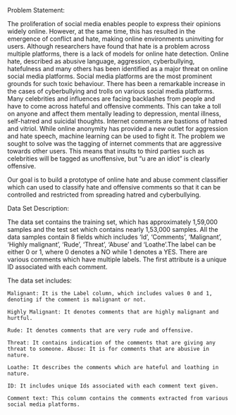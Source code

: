 Problem Statement:

The proliferation of social media enables people to express their opinions widely online. However, at the same time, this has resulted in the emergence of conflict and hate, making online environments uninviting for users. Although researchers have found that hate is a problem across multiple platforms, there is a lack of models for online hate detection. Online hate, described as abusive language, aggression, cyberbullying, hatefulness and many others has been identified as a major threat on online social media platforms. Social media platforms are the most prominent grounds for such toxic behaviour.
There has been a remarkable increase in the cases of cyberbullying and trolls on various social media platforms. Many celebrities and influences are facing backlashes from people and have to come across hateful and offensive comments. This can take a toll on anyone and affect them mentally leading to depression, mental illness, self-hatred and suicidal thoughts.
Internet comments are bastions of hatred and vitriol. While online anonymity has provided a new outlet for aggression and hate speech, machine learning can be used to fight it. The problem we sought to solve was the tagging of internet comments that are aggressive towards other users. This means that insults to third parties such as celebrities will be tagged as unoffensive, but “u are an idiot” is clearly offensive.

Our goal is to build a prototype of online hate and abuse comment classifier which can used to classify hate and offensive comments so that it can be controlled and restricted from spreading hatred and cyberbullying.

Data Set Description:

The data set contains the training set, which has approximately 1,59,000 samples and the test set which contains nearly 1,53,000 samples. All the data samples contain 8 fields which includes ‘Id’, ‘Comments’, ‘Malignant’, ‘Highly malignant’, ‘Rude’, ‘Threat’, ‘Abuse’ and ‘Loathe’.The label can be either 0 or 1, where 0 denotes a NO while 1 denotes a YES. There are various comments which have multiple labels. The first attribute is a unique ID associated with each comment.

The data set includes:


	Malignant: It is the Label column, which includes values 0 and 1, denoting if the comment is malignant or not.
	
	Highly Malignant: It denotes comments that are highly malignant and hurtful.
	
	Rude: It denotes comments that are very rude and offensive.
	
	Threat: It contains indication of the comments that are giving any threat to someone. Abuse: It is for comments that are abusive in nature.
	
	Loathe: It describes the comments which are hateful and loathing in nature.
	
	ID: It includes unique Ids associated with each comment text given.
	
	Comment text: This column contains the comments extracted from various social media platforms.
